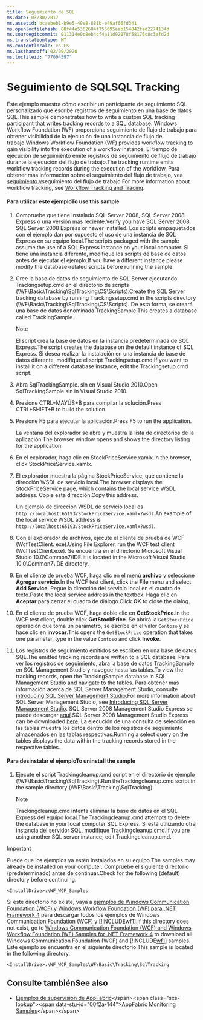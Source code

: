 ```yaml
---
title: Seguimiento de SQL
ms.date: 03/30/2017
ms.assetid: bcaebeb1-b9e5-49e8-881b-e49af66fd341
ms.openlocfilehash: 88f44e5362684f755695aab154842fad2274134d
ms.sourcegitcommit: 011314e0c8eb4cf4a11d92078f58176c8c3efd2d
ms.translationtype: MT
ms.contentlocale: es-ES
ms.lasthandoff: 02/09/2020
ms.locfileid: "77094597"
---
```

# <a name="sql-tracking"></a><span data-ttu-id="00f2a-102">Seguimiento de SQL</span><span class="sxs-lookup"><span data-stu-id="00f2a-102">SQL Tracking</span></span>
<span data-ttu-id="00f2a-103">Este ejemplo muestra cómo escribir un participante de seguimiento SQL personalizado que escribe registros de seguimiento en una base de datos SQL.</span><span class="sxs-lookup"><span data-stu-id="00f2a-103">This sample demonstrates how to write a custom SQL tracking participant that writes tracking records to a SQL database.</span></span> <span data-ttu-id="00f2a-104">Windows Workflow Foundation (WF) proporciona seguimiento de flujo de trabajo para obtener visibilidad de la ejecución de una instancia de flujo de trabajo.</span><span class="sxs-lookup"><span data-stu-id="00f2a-104">Windows Workflow Foundation (WF) provides workflow tracking to gain visibility into the execution of a workflow instance.</span></span> <span data-ttu-id="00f2a-105">El tiempo de ejecución de seguimiento emite registros de seguimiento de flujo de trabajo durante la ejecución del flujo de trabajo.</span><span class="sxs-lookup"><span data-stu-id="00f2a-105">The tracking runtime emits workflow tracking records during the execution of the workflow.</span></span> <span data-ttu-id="00f2a-106">Para obtener más información sobre el seguimiento del flujo de trabajo, vea [seguimiento y](../workflow-tracking-and-tracing.md)seguimiento del flujo de trabajo.</span><span class="sxs-lookup"><span data-stu-id="00f2a-106">For more information about workflow tracking, see [Workflow Tracking and Tracing](../workflow-tracking-and-tracing.md).</span></span>

#### <a name="to-use-this-sample"></a><span data-ttu-id="00f2a-107">Para utilizar este ejemplo</span><span class="sxs-lookup"><span data-stu-id="00f2a-107">To use this sample</span></span>

1. <span data-ttu-id="00f2a-108">Compruebe que tiene instalado SQL Server 2008, SQL Server 2008 Express o una versión más reciente.</span><span class="sxs-lookup"><span data-stu-id="00f2a-108">Verify you have SQL Server 2008, SQL Server 2008 Express or newer installed.</span></span> <span data-ttu-id="00f2a-109">Los scripts empaquetados con el ejemplo dan por supuesto el uso de una instancia de SQL Express en su equipo local.</span><span class="sxs-lookup"><span data-stu-id="00f2a-109">The scripts packaged with the sample assume the use of a SQL Express instance on your local computer.</span></span> <span data-ttu-id="00f2a-110">Si tiene una instancia diferente, modifique los scripts de base de datos antes de ejecutar el ejemplo.</span><span class="sxs-lookup"><span data-stu-id="00f2a-110">If you have a different instance please modify the database-related scripts before running the sample.</span></span>

2. <span data-ttu-id="00f2a-111">Cree la base de datos de seguimiento de SQL Server ejecutando Trackingsetup.cmd en el directorio de scripts (\WF\Basic\Tracking\SqlTracking\CS\Scripts).</span><span class="sxs-lookup"><span data-stu-id="00f2a-111">Create the SQL Server tracking database by running Trackingsetup.cmd in the scripts directory (\WF\Basic\Tracking\SqlTracking\CS\Scripts).</span></span> <span data-ttu-id="00f2a-112">De esta forma, se creará una base de datos denominada TrackingSample.</span><span class="sxs-lookup"><span data-stu-id="00f2a-112">This creates a database called TrackingSample.</span></span>

    > [!NOTE]
    > <span data-ttu-id="00f2a-113">El script crea la base de datos en la instancia predeterminada de SQL Express.</span><span class="sxs-lookup"><span data-stu-id="00f2a-113">The script creates the database on the default instance of SQL Express.</span></span> <span data-ttu-id="00f2a-114">Si desea realizar la instalación en una instancia de base de datos diferente, modifique el script Trackingsetup.cmd.</span><span class="sxs-lookup"><span data-stu-id="00f2a-114">If you want to install it on a different database instance, edit the Trackingsetup.cmd script.</span></span>

3. <span data-ttu-id="00f2a-115">Abra SqlTrackingSample. sln en Visual Studio 2010.</span><span class="sxs-lookup"><span data-stu-id="00f2a-115">Open SqlTrackingSample.sln in Visual Studio 2010.</span></span>

4. <span data-ttu-id="00f2a-116">Presione CTRL+MAYÚS+B para compilar la solución.</span><span class="sxs-lookup"><span data-stu-id="00f2a-116">Press CTRL+SHIFT+B to build the solution.</span></span>

5. <span data-ttu-id="00f2a-117">Presione F5 para ejecutar la aplicación.</span><span class="sxs-lookup"><span data-stu-id="00f2a-117">Press F5 to run the application.</span></span>

     <span data-ttu-id="00f2a-118">La ventana del explorador se abre y muestra la lista de directorios de la aplicación.</span><span class="sxs-lookup"><span data-stu-id="00f2a-118">The browser window opens and shows the directory listing for the application.</span></span>

6. <span data-ttu-id="00f2a-119">En el explorador, haga clic en StockPriceService.xamlx.</span><span class="sxs-lookup"><span data-stu-id="00f2a-119">In the browser, click StockPriceService.xamlx.</span></span>

7. <span data-ttu-id="00f2a-120">El explorador muestra la página StockPriceService, que contiene la dirección WSDL de servicio local.</span><span class="sxs-lookup"><span data-stu-id="00f2a-120">The browser displays the StockPriceService page, which contains the local service WSDL address.</span></span> <span data-ttu-id="00f2a-121">Copie esta dirección.</span><span class="sxs-lookup"><span data-stu-id="00f2a-121">Copy this address.</span></span>

     <span data-ttu-id="00f2a-122">Un ejemplo de dirección WSDL de servicio local es `http://localhost:65193/StockPriceService.xamlx?wsdl`.</span><span class="sxs-lookup"><span data-stu-id="00f2a-122">An example of the local service WSDL address is `http://localhost:65193/StockPriceService.xamlx?wsdl`.</span></span>

8. <span data-ttu-id="00f2a-123">Con el explorador de archivos, ejecute el cliente de prueba de WCF (WcfTestClient. exe).</span><span class="sxs-lookup"><span data-stu-id="00f2a-123">Using File Explorer, run the WCF test client (WcfTestClient.exe).</span></span> <span data-ttu-id="00f2a-124">Se encuentra en el directorio Microsoft Visual Studio 10.0\Common7\IDE.</span><span class="sxs-lookup"><span data-stu-id="00f2a-124">It is located in the Microsoft Visual Studio 10.0\Common7\IDE directory.</span></span>

9. <span data-ttu-id="00f2a-125">En el cliente de prueba WCF, haga clic en el menú **archivo** y seleccione **Agregar servicio**.</span><span class="sxs-lookup"><span data-stu-id="00f2a-125">In the WCF test client, click the **File** menu and select **Add Service**.</span></span> <span data-ttu-id="00f2a-126">Pegue la dirección del servicio local en el cuadro de texto.</span><span class="sxs-lookup"><span data-stu-id="00f2a-126">Paste the local service address in the textbox.</span></span> <span data-ttu-id="00f2a-127">Haga clic en **Aceptar** para cerrar el cuadro de diálogo.</span><span class="sxs-lookup"><span data-stu-id="00f2a-127">Click **OK** to close the dialog.</span></span>

10. <span data-ttu-id="00f2a-128">En el cliente de prueba WCF, haga doble clic en **GetStockPrice**.</span><span class="sxs-lookup"><span data-stu-id="00f2a-128">In the WCF test client, double click **GetStockPrice**.</span></span> <span data-ttu-id="00f2a-129">Se abrirá la `GetStockPrice` operación que toma un parámetro, se escribe en el valor `Contoso` y se hace clic en **invocar**.</span><span class="sxs-lookup"><span data-stu-id="00f2a-129">This opens the `GetStockPrice` operation that takes one parameter, type in the value `Contoso` and click **Invoke**.</span></span>

11. <span data-ttu-id="00f2a-130">Los registros de seguimiento emitidos se escriben en una base de datos SQL.</span><span class="sxs-lookup"><span data-stu-id="00f2a-130">The emitted tracking records are written to a SQL database.</span></span> <span data-ttu-id="00f2a-131">Para ver los registros de seguimiento, abra la base de datos TrackingSample en SQL Management Studio y navegue hasta las tablas.</span><span class="sxs-lookup"><span data-stu-id="00f2a-131">To view the tracking records, open the TrackingSample database in SQL Management Studio and navigate to the tables.</span></span> <span data-ttu-id="00f2a-132">Para obtener más información acerca de SQL Server Management Studio, consulte [introducing SQL Server Management Studio](/sql/ssms/sql-server-management-studio-ssms).</span><span class="sxs-lookup"><span data-stu-id="00f2a-132">For more information about SQL Server Management Studio, see [Introducing SQL Server Management Studio](/sql/ssms/sql-server-management-studio-ssms).</span></span> <span data-ttu-id="00f2a-133">SQL Server 2008 Management Studio Express se puede descargar [aquí](https://www.microsoft.com/download/details.aspx?id=7593).</span><span class="sxs-lookup"><span data-stu-id="00f2a-133">SQL Server 2008 Management Studio Express can be downloaded [here](https://www.microsoft.com/download/details.aspx?id=7593).</span></span> <span data-ttu-id="00f2a-134">La ejecución de una consulta de selección en las tablas muestra los datos dentro de los registros de seguimiento almacenados en las tablas respectivas.</span><span class="sxs-lookup"><span data-stu-id="00f2a-134">Running a select query on the tables displays the data within the tracking records stored in the respective tables.</span></span>

#### <a name="to-uninstall-the-sample"></a><span data-ttu-id="00f2a-135">Para desinstalar el ejemplo</span><span class="sxs-lookup"><span data-stu-id="00f2a-135">To uninstall the sample</span></span>

1. <span data-ttu-id="00f2a-136">Ejecute el script Trackingcleanup.cmd script en el directorio de ejemplo (\WF\Basic\Tracking\SqlTracking).</span><span class="sxs-lookup"><span data-stu-id="00f2a-136">Run theTrackingcleanup.cmd script in the sample directory (\WF\Basic\Tracking\SqlTracking).</span></span>

    > [!NOTE]
    > <span data-ttu-id="00f2a-137">Trackingcleanup.cmd intenta eliminar la base de datos en el SQL Express del equipo local.</span><span class="sxs-lookup"><span data-stu-id="00f2a-137">The Trackingcleanup.cmd attempts to delete the database in your local computer SQL Express.</span></span> <span data-ttu-id="00f2a-138">Si está utilizando otra instancia del servidor SQL, modifique Trackingcleanup.cmd.</span><span class="sxs-lookup"><span data-stu-id="00f2a-138">If you are using another SQL server instance, edit Trackingcleanup.cmd.</span></span>

> [!IMPORTANT]
> <span data-ttu-id="00f2a-139">Puede que los ejemplos ya estén instalados en su equipo.</span><span class="sxs-lookup"><span data-stu-id="00f2a-139">The samples may already be installed on your computer.</span></span> <span data-ttu-id="00f2a-140">Compruebe el siguiente directorio (predeterminado) antes de continuar.</span><span class="sxs-lookup"><span data-stu-id="00f2a-140">Check for the following (default) directory before continuing.</span></span>
>
> `<InstallDrive>:\WF_WCF_Samples`
>
> <span data-ttu-id="00f2a-141">Si este directorio no existe, vaya a [ejemplos de Windows Communication Foundation (WCF) y Windows Workflow Foundation (WF) para .NET Framework 4](https://www.microsoft.com/download/details.aspx?id=21459) para descargar todos los ejemplos de Windows Communication Foundation (WCF) y [!INCLUDE[wf1](../../../../includes/wf1-md.md)].</span><span class="sxs-lookup"><span data-stu-id="00f2a-141">If this directory does not exist, go to [Windows Communication Foundation (WCF) and Windows Workflow Foundation (WF) Samples for .NET Framework 4](https://www.microsoft.com/download/details.aspx?id=21459) to download all Windows Communication Foundation (WCF) and [!INCLUDE[wf1](../../../../includes/wf1-md.md)] samples.</span></span> <span data-ttu-id="00f2a-142">Este ejemplo se encuentra en el siguiente directorio.</span><span class="sxs-lookup"><span data-stu-id="00f2a-142">This sample is located in the following directory.</span></span>
>
> `<InstallDrive>:\WF_WCF_Samples\WF\Basic\Tracking\SqlTracking`

## <a name="see-also"></a><span data-ttu-id="00f2a-143">Consulte también</span><span class="sxs-lookup"><span data-stu-id="00f2a-143">See also</span></span>

- <span data-ttu-id="00f2a-144">[Ejemplos de supervisión de AppFabric](https://docs.microsoft.com/previous-versions/appfabric/ff383407(v=azure.10))</span><span class="sxs-lookup"><span data-stu-id="00f2a-144">[AppFabric Monitoring Samples](https://docs.microsoft.com/previous-versions/appfabric/ff383407(v=azure.10))</span></span>
